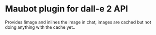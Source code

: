 # Maubot plugin for dall-e 2 API

Provides !image <prompt> and inlines the image in chat, images are cached but not doing anything with the cache yet..
